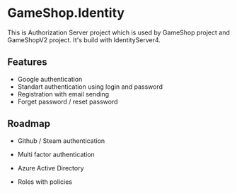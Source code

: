 # GameShop.Identity

This is Authorization Server project which is used by GameShop project and GameShopV2 project.
It's build with IdentityServer4.

## Features

- Google authentication
- Standart authentication using login and password
- Registration with email sending
- Forget password / reset password


## Roadmap

- Github / Steam authentication

- Multi factor authentication

- Azure Active Directory

- Roles with policies

